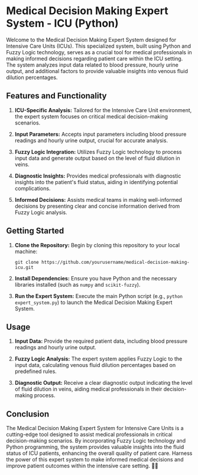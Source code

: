 # Medical Decision Making Expert System - ICU (Python)

Welcome to the Medical Decision Making Expert System designed for Intensive Care Units (ICUs). This specialized system, built using Python and Fuzzy Logic technology, serves as a crucial tool for medical professionals in making informed decisions regarding patient care within the ICU setting. The system analyzes input data related to blood pressure, hourly urine output, and additional factors to provide valuable insights into venous fluid dilution percentages.

## Features and Functionality

1. **ICU-Specific Analysis:** Tailored for the Intensive Care Unit environment, the expert system focuses on critical medical decision-making scenarios.

2. **Input Parameters:** Accepts input parameters including blood pressure readings and hourly urine output, crucial for accurate analysis.

3. **Fuzzy Logic Integration:** Utilizes Fuzzy Logic technology to process input data and generate output based on the level of fluid dilution in veins.

4. **Diagnostic Insights:** Provides medical professionals with diagnostic insights into the patient's fluid status, aiding in identifying potential complications.

5. **Informed Decisions:** Assists medical teams in making well-informed decisions by presenting clear and concise information derived from Fuzzy Logic analysis.

## Getting Started

1. **Clone the Repository:** Begin by cloning this repository to your local machine:
   ```
   git clone https://github.com/yourusername/medical-decision-making-icu.git
   ```

2. **Install Dependencies:** Ensure you have Python and the necessary libraries installed (such as `numpy` and `scikit-fuzzy`).

3. **Run the Expert System:** Execute the main Python script (e.g., `python expert_system.py`) to launch the Medical Decision Making Expert System.

## Usage

1. **Input Data:** Provide the required patient data, including blood pressure readings and hourly urine output.

2. **Fuzzy Logic Analysis:** The expert system applies Fuzzy Logic to the input data, calculating venous fluid dilution percentages based on predefined rules.

3. **Diagnostic Output:** Receive a clear diagnostic output indicating the level of fluid dilution in veins, aiding medical professionals in their decision-making process.

## Conclusion

The Medical Decision Making Expert System for Intensive Care Units is a cutting-edge tool designed to assist medical professionals in critical decision-making scenarios. By incorporating Fuzzy Logic technology and Python programming, the system provides valuable insights into the fluid status of ICU patients, enhancing the overall quality of patient care. Harness the power of this expert system to make informed medical decisions and improve patient outcomes within the intensive care setting. 🏥💡
